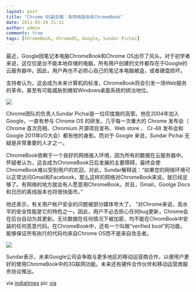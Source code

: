 ```yaml
---
layout: post
title: "Chrome OS副总裁：有网络就会有ChromeBook"
date: 2011-05-24 21:11
author: admin
comments: true
tags: [ChromeBook, ChromeOS, Google, Sundar Pichai]
---
```

最近，Google因笔记本电脑ChromeBook和Chrome OS出尽了风头。对于初学者来说，这仅仅是台不能本地存储的电脑，所有用户创建的文件都存在于Google的云服务器中。因此，用户再也不必担心自己的笔记本电脑被盗，或者硬盘损坏。

支持者认为，这会成为未来计算机的标准，ChromeBook将会引发一场Web服务的革命。甚至有可能威胁到微软Windows桌面系统的统治地位。

<a href="http://img.chromi.org/2011/05/09google.600.jpg">![](http://img.chromi.org/2011/05/09google.600-550x326.jpg)</a>

Chrome团队的负责人Sundar Pichai是一位印度裔的高管。他在2004年加入 Google，一直有参与 Chrome OS 的研发，几乎每一次重大的 Chrome 发布会（ Chrome 首次亮相、Chromium 开源项目宣布、Web store 、 Cr-48 发布会和Google 2011年I/O大会）都有他的身影。而对于 Google 来说，Sundar Pichai 无疑是非常重要的人才之一。

ChromeBook依赖于一个良好的网络接入环境，因为所有的数据在云服务器中。怀疑者认为，这会成为ChromeBook日后发展的主要障碍，最终会使ChromeBook难以受到用户的欢迎。对此，Sundar解释说：“如果您的网络环境可以正常访问Gmail和Facebook，那么这样的网络对ChromeBook来说，就已经足够了。有网络的地方就会有人愿意用ChromeBook。并且，Gmail，Goolge Docs和日历的离线版本也将很快面市。”

他还表示，有关用户帐户安全的问题被部分媒体夸大了。 “对Chrome来说，高水平的安全性能是它的特色之一。因此，用户不必去担心任何bug更新，Chrome会在后台自动为其更新。无论数据在任何情况下被加密，均不能在ChromBook中安装的任何恶意代码。在ChromeBook中，还有一个叫做“verified boot”的功能，能够保证所有执行的代码均来自Chrome OS而不是来自攻击者。

<a href="http://img.chromi.org/2011/05/chromeosgallery4.jpg">![](http://img.chromi.org/2011/05/chromeosgallery4-432x550.jpg)</a>

Sundar表示，未来Google公司会争取与更多地区的移动运营商合作，以便用户更好的使用ChromeBook中的3G联网功能。未来还有硬件合作伙伴和移动运营商服务协议推出。

via <a href="http://timesofindia.indiatimes.com/tech/enterprise-it/strategy/Meet-the-Indian-behind-ChromeBook/articleshow/8556314.cms" target="_blank">indiatimes</a> pic <a href="http://www.nytimes.com/2009/07/09/technology/internet/09google.html" target="_blank">via</a>
